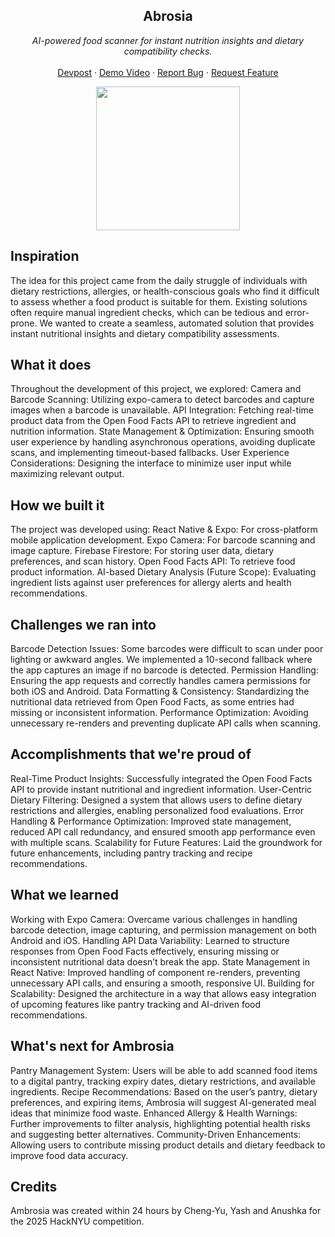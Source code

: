 <div align="center">
  <h2>Abrosia</h2>
    <p align="center"><i>
        AI-powered food scanner for instant nutrition insights and dietary compatibility checks. 
        </i><br />
        <br />
        <a href="https://devpost.com/software/ambrosia-ey1j3h">Devpost</a>
        ·
        <a href="https://www.youtube.com/watch?v=MxoAzoFSqAo">Demo Video</a>
        ·
        <a href="https://github.com/officialchengyud/ambrosia/issues">Report Bug</a>
        ·
        <a href="https://github.com/officialchengyud/ambrosia/issues">Request Feature</a>
    </p>
</div>

<div align="center">
<img src="https://github.com/user-attachments/assets/2c3912b2-e580-4899-9664-801350c43e1f" width="230">

</div>

## Inspiration
The idea for this project came from the daily struggle of individuals with dietary restrictions, allergies, or health-conscious goals who find it difficult to assess whether a food product is suitable for them. Existing solutions often require manual ingredient checks, which can be tedious and error-prone. We wanted to create a seamless, automated solution that provides instant nutritional insights and dietary compatibility assessments.

## What it does
Throughout the development of this project, we explored: Camera and Barcode Scanning: Utilizing expo-camera to detect barcodes and capture images when a barcode is unavailable. API Integration: Fetching real-time product data from the Open Food Facts API to retrieve ingredient and nutrition information. State Management & Optimization: Ensuring smooth user experience by handling asynchronous operations, avoiding duplicate scans, and implementing timeout-based fallbacks. User Experience Considerations: Designing the interface to minimize user input while maximizing relevant output.

## How we built it
The project was developed using: React Native & Expo: For cross-platform mobile application development. Expo Camera: For barcode scanning and image capture. Firebase Firestore: For storing user data, dietary preferences, and scan history. Open Food Facts API: To retrieve food product information. AI-based Dietary Analysis (Future Scope): Evaluating ingredient lists against user preferences for allergy alerts and health recommendations.

## Challenges we ran into
Barcode Detection Issues: Some barcodes were difficult to scan under poor lighting or awkward angles. We implemented a 10-second fallback where the app captures an image if no barcode is detected. Permission Handling: Ensuring the app requests and correctly handles camera permissions for both iOS and Android. Data Formatting & Consistency: Standardizing the nutritional data retrieved from Open Food Facts, as some entries had missing or inconsistent information. Performance Optimization: Avoiding unnecessary re-renders and preventing duplicate API calls when scanning.

## Accomplishments that we're proud of
Real-Time Product Insights: Successfully integrated the Open Food Facts API to provide instant nutritional and ingredient information. User-Centric Dietary Filtering: Designed a system that allows users to define dietary restrictions and allergies, enabling personalized food evaluations. Error Handling & Performance Optimization: Improved state management, reduced API call redundancy, and ensured smooth app performance even with multiple scans. Scalability for Future Features: Laid the groundwork for future enhancements, including pantry tracking and recipe recommendations.

## What we learned
Working with Expo Camera: Overcame various challenges in handling barcode detection, image capturing, and permission management on both Android and iOS. Handling API Data Variability: Learned to structure responses from Open Food Facts effectively, ensuring missing or inconsistent nutritional data doesn’t break the app. State Management in React Native: Improved handling of component re-renders, preventing unnecessary API calls, and ensuring a smooth, responsive UI. Building for Scalability: Designed the architecture in a way that allows easy integration of upcoming features like pantry tracking and AI-driven food recommendations.

## What's next for Ambrosia
Pantry Management System: Users will be able to add scanned food items to a digital pantry, tracking expiry dates, dietary restrictions, and available ingredients. Recipe Recommendations: Based on the user’s pantry, dietary preferences, and expiring items, Ambrosia will suggest AI-generated meal ideas that minimize food waste. Enhanced Allergy & Health Warnings: Further improvements to filter analysis, highlighting potential health risks and suggesting better alternatives. Community-Driven Enhancements: Allowing users to contribute missing product details and dietary feedback to improve food data accuracy.

## Credits
Ambrosia was created within 24 hours by Cheng-Yu, Yash and Anushka for the 2025 HackNYU competition.
